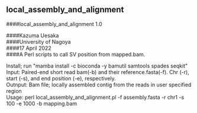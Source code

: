 ## local_assembly_and_alignment
####local_assembly_and_alignment 1.0  
  
####Kazuma Uesaka  
####University of Nagoya  
####17 April 2022  
####A Perl scripts to call SV position from mapped.bam.  

Install; run "mamba install -c bioconda -y bamutil samtools spades seqkit"  
Input: Paired-end short read bam(-b) and their reference.fasta(-f). Chr (-r), start (-s), and end position (-e), respectively.   
Outnput: Bam file; locally assembled contig from the reads in user specified region  
Usage: perl local_assembly_and_alignment.pl -f assembly.fasta -r chr1 -s 100 -e 1000 -b mapping.bam  
